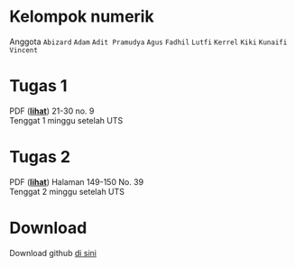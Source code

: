# Kelompok numerik
Anggota `Abizard` `Adam` `Adit Pramudya` `Agus` `Fadhil` `Lutfi` `Kerrel` `Kiki` `Kunaifi` `Vincent`


# Tugas 1
PDF (__[lihat](https://drive.google.com/file/d/10psXWNHH3XR_woTxb_8XYy4l7nT61ARZ/view?usp=sharing)__)
21-30 no. 9 <br>
Tenggat 1 minggu setelah UTS

# Tugas 2
PDF (__[lihat](https://drive.google.com/file/d/10psXWNHH3XR_woTxb_8XYy4l7nT61ARZ/view?usp=sharing)__) Halaman 149-150 No. 39 <br>
Tenggat 2 minggu setelah UTS

# Download
Download github [di sini](https://central.github.com/deployments/desktop/desktop/latest/win32)

